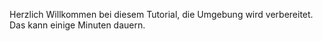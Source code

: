 Herzlich Willkommen bei diesem Tutorial, die Umgebung wird verbereitet. Das kann einige Minuten dauern.